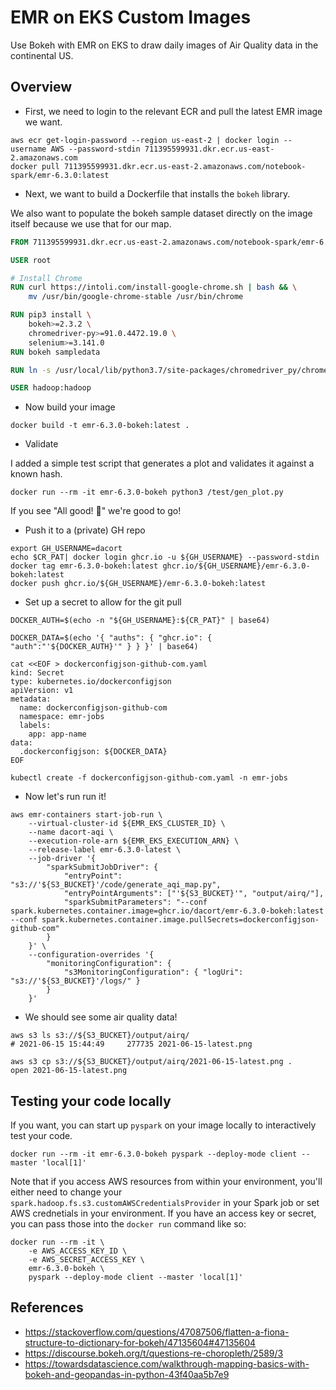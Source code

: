 # EMR on EKS Custom Images

Use Bokeh with EMR on EKS to draw daily images of Air Quality data in the continental US.

## Overview

- First, we need to login to the relevant ECR and pull the latest EMR image we want.

```shell
aws ecr get-login-password --region us-east-2 | docker login --username AWS --password-stdin 711395599931.dkr.ecr.us-east-2.amazonaws.com
docker pull 711395599931.dkr.ecr.us-east-2.amazonaws.com/notebook-spark/emr-6.3.0:latest
```

- Next, we want to build a Dockerfile that installs the `bokeh` library.

We also want to populate the bokeh sample dataset directly on the image itself because we use that for our map.

```dockerfile
FROM 711395599931.dkr.ecr.us-east-2.amazonaws.com/notebook-spark/emr-6.3.0:latest

USER root

# Install Chrome
RUN curl https://intoli.com/install-google-chrome.sh | bash && \
    mv /usr/bin/google-chrome-stable /usr/bin/chrome

RUN pip3 install \
    bokeh>=2.3.2 \
    chromedriver-py>=91.0.4472.19.0 \
    selenium>=3.141.0
RUN bokeh sampledata

RUN ln -s /usr/local/lib/python3.7/site-packages/chromedriver_py/chromedriver_linux64 /usr/local/bin/chromedriver

USER hadoop:hadoop
```

- Now build your image

```shell
docker build -t emr-6.3.0-bokeh:latest .
```

- Validate

I added a simple test script that generates a plot and validates it against a known hash.

```shell
docker run --rm -it emr-6.3.0-bokeh python3 /test/gen_plot.py
```

If you see "All good! 🙌" we're good to go!

- Push it to a (private) GH repo

```shell
export GH_USERNAME=dacort
echo $CR_PAT| docker login ghcr.io -u ${GH_USERNAME} --password-stdin
docker tag emr-6.3.0-bokeh:latest ghcr.io/${GH_USERNAME}/emr-6.3.0-bokeh:latest
docker push ghcr.io/${GH_USERNAME}/emr-6.3.0-bokeh:latest
```

- Set up a secret to allow for the git pull

```shell
DOCKER_AUTH=$(echo -n "${GH_USERNAME}:${CR_PAT}" | base64)

DOCKER_DATA=$(echo '{ "auths": { "ghcr.io": { "auth":"'${DOCKER_AUTH}'" } } }' | base64)

cat <<EOF > dockerconfigjson-github-com.yaml
kind: Secret
type: kubernetes.io/dockerconfigjson
apiVersion: v1
metadata:
  name: dockerconfigjson-github-com
  namespace: emr-jobs
  labels:
    app: app-name
data:
  .dockerconfigjson: ${DOCKER_DATA}
EOF

kubectl create -f dockerconfigjson-github-com.yaml -n emr-jobs
```

- Now let's run run it!

```shell
aws emr-containers start-job-run \
    --virtual-cluster-id ${EMR_EKS_CLUSTER_ID} \
    --name dacort-aqi \
    --execution-role-arn ${EMR_EKS_EXECUTION_ARN} \
    --release-label emr-6.3.0-latest \
    --job-driver '{
        "sparkSubmitJobDriver": {
            "entryPoint": "s3://'${S3_BUCKET}'/code/generate_aqi_map.py",
            "entryPointArguments": ["'${S3_BUCKET}'", "output/airq/"],
            "sparkSubmitParameters": "--conf spark.kubernetes.container.image=ghcr.io/dacort/emr-6.3.0-bokeh:latest --conf spark.kubernetes.container.image.pullSecrets=dockerconfigjson-github-com"
        }
    }' \
    --configuration-overrides '{
        "monitoringConfiguration": {
            "s3MonitoringConfiguration": { "logUri": "s3://'${S3_BUCKET}'/logs/" }
        }
    }'
```

- We should see some air quality data!

```shell
aws s3 ls s3://${S3_BUCKET}/output/airq/
# 2021-06-15 15:44:49     277735 2021-06-15-latest.png
```

```shell
aws s3 cp s3://${S3_BUCKET}/output/airq/2021-06-15-latest.png .
open 2021-06-15-latest.png
```

## Testing your code locally

If you want, you can start up `pyspark` on your image locally to interactively test your code.

```shell
docker run --rm -it emr-6.3.0-bokeh pyspark --deploy-mode client --master 'local[1]'
```

Note that if you access AWS resources from within your environment, you'll either need to change your `spark.hadoop.fs.s3.customAWSCredentialsProvider` in your Spark job or set AWS crednetials in your environment. If you have an access key or secret, you can pass those into the `docker run` command like so:

```shell
docker run --rm -it \
    -e AWS_ACCESS_KEY_ID \
    -e AWS_SECRET_ACCESS_KEY \
    emr-6.3.0-bokeh \
    pyspark --deploy-mode client --master 'local[1]'
```

## References

- https://stackoverflow.com/questions/47087506/flatten-a-fiona-structure-to-dictionary-for-bokeh/47135604#47135604
- https://discourse.bokeh.org/t/questions-re-choropleth/2589/3
- https://towardsdatascience.com/walkthrough-mapping-basics-with-bokeh-and-geopandas-in-python-43f40aa5b7e9
